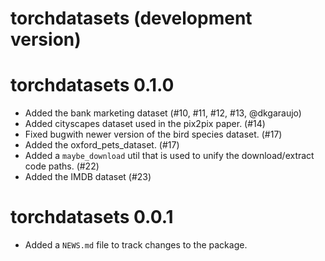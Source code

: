 # torchdatasets (development version)

# torchdatasets 0.1.0

* Added the bank marketing dataset (#10, #11, #12, #13, @dkgaraujo)
* Added cityscapes dataset used in the pix2pix paper. (#14)
* Fixed bugwith newer version of the bird species dataset. (#17)
* Added the oxford_pets_dataset. (#17)
* Added a `maybe_download` util that is used to unify the download/extract code paths. (#22)
* Added the IMDB dataset (#23)

# torchdatasets 0.0.1

* Added a `NEWS.md` file to track changes to the package.
